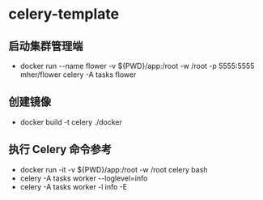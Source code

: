 # celery-template

## 启动集群管理端
- docker run --name flower -v ${PWD}/app:/root -w /root  -p 5555:5555 mher/flower celery -A tasks flower



## 创建镜像

- docker build -t celery ./docker

## 执行 Celery 命令参考
- docker run -it -v ${PWD}/app:/root -w /root celery bash
- celery -A tasks worker --loglevel=info
- celery -A tasks worker -l info -E

